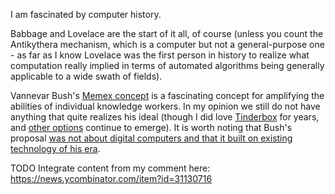 I am fascinated by computer history.

Babbage and Lovelace are the start of it all, of course (unless you count the
Antikythera mechanism, which is a computer but not a general-purpose one - as
far as I know Lovelace was the first person in history to realize what
computation really implied in terms of automated algorithms being generally
applicable to a wide swath of fields).

Vannevar Bush's [Memex
concept](https://www.theatlantic.com/magazine/archive/1945/07/as-we-may-think/303881/)
is a fascinating concept for amplifying the abilities of individual knowledge
workers. In my opinion we still do not have anything that quite realizes his
ideal (though I did love [Tinderbox](http://www.eastgate.com/Tinderbox/) for
years, and [other
options](https://srconstantin.posthaven.com/how-to-make-a-memex) continue to
emerge). It is worth noting that Bush's proposal [was not about digital
computers and that it built on existing technology of his
era](http://people.ischool.berkeley.edu/~buckland/goldbush.html).

TODO Integrate content from my comment here:
https://news.ycombinator.com/item?id=31130716
